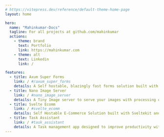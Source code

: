 ```yaml
---
# https://vitepress.dev/reference/default-theme-home-page
layout: home

hero:
  name: "Mahinkumar-Docs"
  tagline: For all projects at github.com/mahinkumar
  actions:
    - theme: brand
      text: Portfolio
      link: https://mahinkumar.com
    - theme: alt
      text: Linkedin
      link: /

features:
  - title: Axum Super Forms
    link: / #/axum_super_forms
    details: A Self hostable, blazingly fast forms solution built with Rust with a focus on simplicity and reliablity. 
  - title: Nano Image Server
    link: / #nano_image_server
    details: A Tiny Image server to serve your images with processing on the fly. Supports GPU acceleration. 
  - title: Svelte Ecomm
    link: / #svelte_ecomm
    details: Self Hostable E-Commerce Solution built with Sveltekit and Postgres DB.
  - title: Task Assistant
    link: / #task_assistant
    details: A Task management app designed to improve productivity with automated Scheduling, Organization and Notes.
---
```



